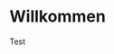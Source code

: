 # Willkommen

Test

<div id="mapdiv"></div>
<script src="http://www.openlayers.org/api/OpenLayers.js"></script>
<script>
  map = new OpenLayers.Map("mapdiv");
  map.addLayer(new OpenLayers.Layer.OSM());

  var pois = new OpenLayers.Layer.Text( "My Points",
                  { location:"./textfile.txt",
                    projection: map.displayProjection
                  });
  map.addLayer(pois);
// create layer switcher widget in top right corner of map.
  var layer_switcher= new OpenLayers.Control.LayerSwitcher({});
  map.addControl(layer_switcher);
  //Set start centrepoint and zoom    
  var lonLat = new OpenLayers.LonLat( 9.5788, 48.9773 )
        .transform(
          new OpenLayers.Projection("EPSG:4326"), // transform from WGS 1984
          map.getProjectionObject() // to Spherical Mercator Projection
        );
  var zoom=11;
  map.setCenter (lonLat, zoom);  

</script>

